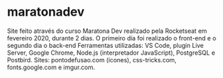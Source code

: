 # maratonadev

Site feito através do curso Maratona Dev realizado pela Rocketseat em fevereiro 2020, durante 2 dias. O primeiro dia foi realizado o front-end e o segundo dia o back-end 
Ferramentas utilizadas: VS Code, plugin Live Server, Google Chrome, Node.js (interpretador JavaScript), PostgreSQL e Postbird.
Sites: pontodefusao.com (ícones), css-tricks.com, fonts.google.com e imgur.com.
